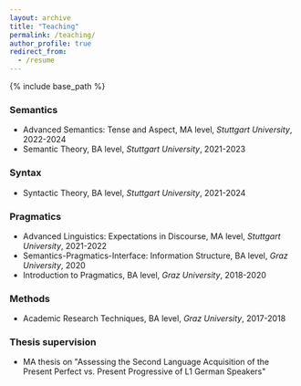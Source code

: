 ```yaml
---
layout: archive
title: "Teaching"
permalink: /teaching/
author_profile: true
redirect_from:
  - /resume
---
```


{% include base_path %}

### Semantics
* Advanced Semantics: Tense and Aspect, MA level, *Stuttgart University*, 2022-2024
* Semantic Theory, BA level, *Stuttgart University*, 2021-2023 

### Syntax
* Syntactic Theory, BA level, *Stuttgart University*, 2021-2024 

### Pragmatics
* Advanced Linguistics: Expectations in Discourse, MA level, *Stuttgart University*, 2021-2022 
* Semantics-Pragmatics-Interface: Information Structure, BA level, *Graz University*, 2020
* Introduction to Pragmatics, BA level, *Graz University*, 2018-2020

### Methods
* Academic Research Techniques, BA level, *Graz University*, 2017-2018

### Thesis supervision
* MA thesis on "Assessing the Second Language Acquisition of the Present Perfect vs. Present
Progressive of L1 German Speakers"
